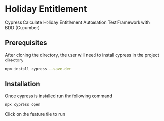 # Holiday Entitlement

Cypress Calculate Holiday Entitlement Automation Test Framework with BDD (Cucumber)

## Prerequisites

After cloning the directory, the user will need to install cypress in the project directory

```bash
npm install cypress --save-dev
```

## Installation

Once cypress is installed run the following command

```bash
npx cypress open
```

Click on the feature file to run